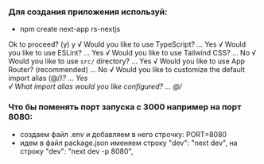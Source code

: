 ### Для создания приложения используй:
- npm create next-app rs-nextjs

Ok to proceed? (y) y
√ Would you like to use TypeScript? ... Yes
√ Would you like to use ESLint? ... Yes
√ Would you like to use Tailwind CSS? ... No 
√ Would you like to use `src/` directory? ... Yes
√ Would you like to use App Router? (recommended) ... No
√ Would you like to customize the default import alias (@/*)? ... Yes      
√ What import alias would you like configured? ... @/*

### Что бы поменять порт запуска с 3000 например на порт 8080:
- создаем файл .env и добавляем в него строчку: PORT=8080
- идем в файл package.json именяем строку "dev": "next dev", на строку "dev": "next dev -p 8080",

